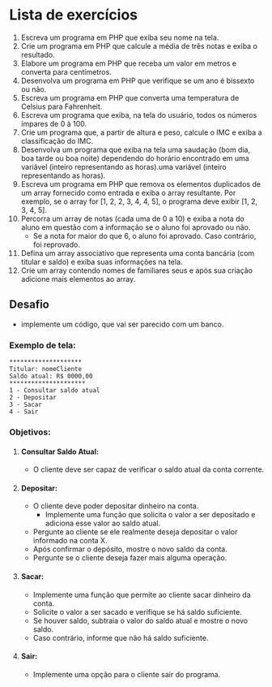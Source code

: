 
# Lista de exercícios

1. Escreva um programa em PHP que exiba seu nome na tela.
2. Crie um programa em PHP que calcule a média de três notas e exiba o resultado.
3. Elabore um programa em PHP que receba um valor em metros e converta para centímetros.
4. Desenvolva um programa em PHP que verifique se um ano é bissexto ou não.
5. Escreva um programa em PHP que converta uma temperatura de Celsius para Fahrenheit.
6. Escreva um programa que exiba, na tela do usuário, todos os números ímpares de 0 à 100.
7. Crie um programa que, a partir de altura e peso, calcule o IMC e exiba a classificação do IMC.
8. Desenvolva um programa que exiba na tela uma saudação (bom dia, boa tarde ou boa noite) dependendo do horário encontrado em uma variável (inteiro representando as horas).uma variável (inteiro representando as horas).
9. Escreva um programa em PHP que remova os elementos duplicados de um array fornecido como entrada e exiba o array resultante. Por exemplo, se o array for [1, 2, 2, 3, 4, 4, 5], o programa deve exibir [1, 2, 3, 4, 5].
10. Percorra um array de notas (cada uma de 0 a 10) e exiba a nota do aluno em questão com a informação se o aluno foi aprovado ou não.
    * Se a nota for maior do que 6, o aluno foi aprovado. Caso contrário, foi reprovado.
11. Defina um array associativo que representa uma conta bancária (com titular e saldo) e exiba suas informações na tela.
12.  Crie um array contendo nomes de familiares seus e após sua criação adicione mais elementos ao array. 

## Desafio
 - implemente um código, que vai ser parecido com um banco.
### Exemplo de tela:
````
********************
Titular: nomeCliente
Saldo atual: R$ 0000,00
*********************
1 - Consultar saldo atual
2 - Depositar
3 - Sacar
4 - Sair
````
### Objetivos: 
1. #### Consultar Saldo Atual:
    * O cliente deve ser capaz de verificar o saldo atual da conta corrente.
2. #### Depositar:
    * O cliente deve poder depositar dinheiro na conta.
      * Implemente uma função que solicita o valor a ser depositado e adiciona esse valor ao saldo atual.
    * Pergunte ao cliente se ele realmente deseja depositar o valor informado na conta X.
    * Após confirmar o depósito, mostre o novo saldo da conta.
    * Pergunte se o cliente deseja fazer mais alguma operação.
3. #### Sacar:
    * Implemente uma função que permite ao cliente sacar dinheiro da conta.
    * Solicite o valor a ser sacado e verifique se há saldo suficiente.
    * Se houver saldo, subtraia o valor do saldo atual e mostre o novo saldo.
    * Caso contrário, informe que não há saldo suficiente.
4. #### Sair:
    * Implemente uma opção para o cliente sair do programa.
